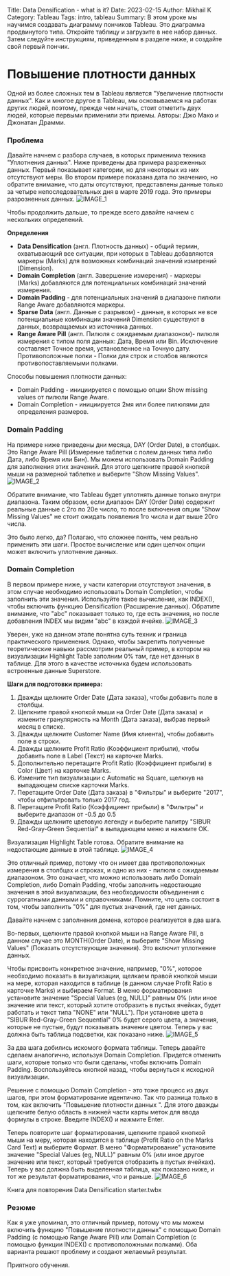 Title: Data Densification - what is it?
Date: 2023-02-15
Author: Mikhail K
Category: Tableau
Tags: intro, tableau
Summary: В этом уроке мы научимся создавать диаграмму пончиков Tableau. Это диаграмма продвинутого типа. Откройте таблицу и загрузите в нее набор данных. Затем следуйте инструкциям, приведенным в разделе ниже, и создайте свой первый пончик.


# Повышение плотности данных

Одной из более сложных тем в Tableau является "Увеличение плотности данных". Как и многое другое в Tableau, мы основываемся на работах других людей, поэтому, прежде чем начать, стоит отметить двух людей, которые первыми применили эти приемы. Авторы: Джо Мако и Джонатан Драмми. 

### Проблема

Давайте начнем с разбора случаев, в которых применима техника "Уплотнения данных". Ниже приведены два примера разреженных данных. Первый показывает категории, но для некоторых из них отсутствуют меры. Во втором примере показана дата по значению, но обратите внимание, что даты отсутствуют, представлены данные только за четыре непоследовательных дня в марте 2019 года. Это примеры разрозненных данных.
![IMAGE_1]({static}/images/densification/IMAGE_1.png)

Чтобы продолжить дальше, то прежде всего давайте начнем с нескольких определений.

**Определения**

- **Data Densification** (англ. Плотность данных) - общий термин, охватывающий все ситуации, при которых в Tableau добавляются маркеры (Marks) для возможных комбинаций значений измерений (Dimension).
- **Domain Completion** (англ. Завершение измерения) - маркеры (Marks) добавляются для потенциальных комбинаций значений измерения.
- **Domain Padding** - для потенциальных значений в диапазоне пилюли Range Aware добавляются маркеры.
- **Sparse Data** (англ. Данные с разрывом) - данные, в которых не все потенциальные комбинации значений Dimension существуют в данных, возвращаемых из источника данных.
- **Range Aware Pill** (англ. Пилюля с ожидаемым диапазоном)- пилюля измерения с типом поля данных: Дата, Время или Bin. Исключение составляет Точное время, 
установленное на Точную дату. Противоположные полки - Полки для строк и столбов являются противопоставляемыми полками.

Способы повышения плотности данных:

- Domain Padding - инициируется с помощью опции Show missing values от пилюли Range Aware.
- Domain Completion - инициируется 2мя или более пилюлями для определения размеров.

### Domain Padding

На примере ниже приведены дни месяца, DAY (Order Date), в столбцах. Это Range Aware Pill (Измерение таблетки с полем данных типа либо Дата, либо Время или Бин). Мы можем использовать Domain Padding для заполнения этих значений. Для этого щелкните правой кнопкой мыши на размерной таблетке и выберите "Show Missing Values".
![IMAGE_2]({static}/images/densification/IMAGE_2.png)

Обратите внимание, что Tableau будет уплотнять данные только внутри диапазона. Таким образом, если диапазон DAY (Order Date) содержит реальные данные с 2го по 20е число, то после включения опции "Show Missing Values" не стоит ожидать появления 1го числа и дат выше 20го числа.

Это было легко, да? Полагаю, что сложнее понять, чем реально применить эти шаги. Простое вычисление или один щелчок опции может включить уплотнение данных.

### Domain Completion

В первом примере ниже, у части категории отсутствуют значения, в этом случае необходимо использовать Domain Completion, чтобы заполнить эти значения. Используйте такое вычисление, как INDEX(), чтобы включить функцию Densification (Расширение данных). Обратите внимание, что "abc" показывает только то, где есть значения, но после добавления INDEX мы видим "abc" в каждой ячейке.
![IMAGE_3]({static}/images/densification/IMAGE_3.png)

Уверен, уже на данном этапе понятна суть техник и граница практического применения. Однако, чтобы закрепить полученные теоретические навыки рассмотрим реальный пример, в котором на визуализации Highlight Table заполним 0% там, где нет данных в таблице. Для этого в качестве источника будем использовать встроенные данные Superstore.

**Шаги для подготовки примера:**

1. Дважды щелкните Order Date (Дата заказа), чтобы добавить поле в столбцы.
2. Щелкните правой кнопкой мыши на Order Date (Дата заказа) и измените гранулярность на Month (Дата заказа), выбрав первый месяц в списке.
3. Дважды щелкните Customer Name (Имя клиента), чтобы добавить поле в строки.
4. Дважды щелкните Profit Ratio (Коэффициент прибыли), чтобы добавить поле в Label (Текст) на карточке Marks.
5. Дополнительно перетащите Profit Ratio (Коэффициент прибыли) в Color (Цвет) на карточке Marks.
6. Измените тип визуализации с Automatic на Square, щелкнув на выпадающем списке карточки Marks.
7. Перетащите  Order Date (Дата заказа) в "Фильтры" и выберите "2017", чтобы отфильтровать только 2017 год.
8. Перетащите Profit Ratio (Коэффициент прибыли) в "Фильтры" и выберите диапазон от -0.5 до 0.5
9. Дважды щелкните цветовую легенду и выберите палитру "SIBUR Red-Gray-Green Sequential" в выпадающем меню и нажмите OK.

Визуализация Highlight Table готова. Обратите внимание на недостающие данные в этой таблице.
![IMAGE_4]({static}/images/densification/IMAGE_4.png)

Это отличный пример, потому что он имеет два противоположных измерения в столбцах и строках, и одно из них - пилюля с ожидаемым диапазоном. Это означает, что можно использовать либо Domain Completion, либо Domain Padding, чтобы заполнить недостающие значения в этой визуализации, без необходимости объединения с суррогатными данными и справочниками. Помните, что цель состоит в том, чтобы заполнить "0%" для пустых значений, где нет данных.

Давайте начнем с заполнения домена, которое реализуется в два шага.

Во-первых, щелкните правой кнопкой мыши на Range Aware Pill, в данном случае это MONTH(Order Date), и выберите "Show Missing Values" (Показать отсутствующие значения). Это включит уплотнение данных.

Чтобы присвоить конкретное значение, например, "0%", которое необходимо показать в визуализации, щелкаем правой кнопкой мыши на мере, которая находится в таблице (в данном случае Profit Ratio в карточке Marks) и выбираем Format. В меню форматирования установите значение "Special Values (eg, NULL)" равным 0% (или иное значение или текст, который хотите отобразить в пустых ячейках, будет работать и текст типа "NONE" или "NULL"). При установке цвета в "SIBUR Red-Gray-Green Sequential" 0% будет серого цвета, а значения, которые не пустые, будут показывать значение цветом. Теперь у вас должна быть таблица подсветки, как показано ниже.
![IMAGE_5]({static}/images/densification/IMAGE_5.png)

За два шага добились искомого формата таблицы. Теперь давайте сделаем аналогично, используя Domain Completion. Придется отменить шаги, которые только что были сделаны, чтобы включить Domain Padding. Воспользуйтесь кнопкой назад, чтобы вернуться к исходной визуализации.

Решение с помощью Domain Completion - это тоже процесс из двух шагов, при этом форматирование идентично. Так что разница только в том, как включить "Повышение плотности данных ". Для этого дважды щелкните белую область в нижней части карты меток для ввода формулы в строке. Введите INDEX() и нажмите Enter.

Теперь повторите шаг форматирования, щелкните правой кнопкой мыши на меру, которая находится в таблице (Profit Ratio on the Marks Card Text) и выберите Формат. В меню "Форматирование" установите значение "Special Values (eg, NULL)" равным 0% (или иное другое значение или текст, который требуется отобразить в пустых ячейках). Теперь у вас должна быть выделенная таблица, как показано ниже, и тот же результат форматирования, что и раньше.
![IMAGE_6]({static}/images/densification/IMAGE_6.png)

Книга для повторения Data Densification starter.twbx

### Резюме

Как я уже упоминал, это отличный пример, потому что мы можем включить функцию "Повышение плотности данных" с помощью Domain Padding (с помощью Range Aware Pill) или Domain Completion (с помощью функции INDEX() с противоположными полками). Оба варианта решают проблему и создают желаемый результат.

Приятного обучения.
